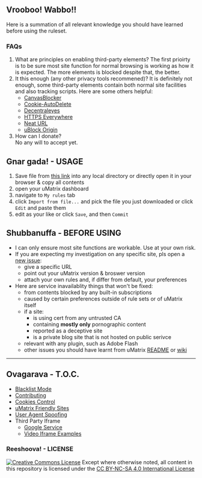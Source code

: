 ## Vrooboo! Wabbo!!

Here is a summation of all relevant knowledge you should have learned before using the ruleset.

### FAQs

1. What are principles on enabling third-party elements?
    The first prioirty  is to be sure most site function for normal browsing is working as how it is expected. The more elements is blocked despite that, the better.
1. It this enough (any other privacy tools recommened)?
    It is definitely not enough, some third-party elements contain both normal site facilities and also tracking scripts. Here are some others helpful:
    - [CanvasBlocker](https://github.com/kkapsner/CanvasBlocker)
    - [Cookie-AutoDelete](https://github.com/Cookie-AutoDelete/Cookie-AutoDelete)
    - [Decentraleyes](https://decentraleyes.org/)
    - [HTTPS Everywhere](https://www.eff.org/https-everywhere)
    - [Neat URL](http://hugsmile.eu/)
    - [uBlock Origin](https://github.com/gorhill/uBlock)
1. How can I donate?  
    No any will to accept yet.

## Gnar gada! - USAGE

1. Save file from [this link](https://github.com/Rictusempra/uMatrix-Rules/raw/master/rules.txt) into any local directory or directly open it in your browser & copy all contents
2. open your uMatrix dashboard
3. navigate to `My rules` tab
4. click `Import from file...` and pick the file you just downloaded or click `Edit` and paste them
5. edit as your like or click `Save`, and then `Commit`

## Shubbanuffa - BEFORE USING

- I can only ensure most site functions are workable. Use at your own risk.
- If you are expecting my investigation on any specific site, pls open a [new issue](https://github.com/Rictusempra/uMatrix-Rules/issues/new):
    - give a specific URL
    - point out your uMatrix version & broswer version
    - attach your own rules and, if differ from default, your preferences
- Here are service inavailablity things that won't be fixed:
    -  from contents blocked by any built-in subscriptions
    - caused by certain preferences outside of rule sets or of uMatrix itself
    - if a site:
        -  is using cert from any untrusted CA
        - containing **mostly only** pornographic content
        - reported as a deceptive site
        - is a private blog site that is not hosted on public serivce
    - relevant with any plugin, such as Adobe Flash
    - other issues you should have learnt from uMatrix [README](https://github.com/gorhill/uMatrix/blob/master/README.md) or [wiki](https://github.com/gorhill/uMatrix/wiki)

---

## Ovagarava - T.O.C.

- [Blacklist Mode](Blacklist-Mode.md)
- [Contributing](Contributing.md)
- [Cookies Control](Cookies-Control.md)
- [uMatrix Friendly Sites](uMatrix-Friendly-Sites.md)
- [User Agent Spoofing](User-Agent-Spoofing.md)
- Third Party Iframe
    - [Google Service](/Google-Services.md)
    - [Video Iframe Examples](/Video-Iframe-Examples.md)

### Reeshoova! - LICENSE
<a rel="license" href="http://creativecommons.org/licenses/by-nc-sa/4.0/"><img alt="Creative Commons License" style="border-width:0" src="https://i.creativecommons.org/l/by-nc-sa/4.0/88x31.png" /></a>
Except where otherwise noted, all content in this repository is licensed under the <a rel="license" href="http://creativecommons.org/licenses/by-nc-sa/4.0/">CC BY-NC-SA 4.0 International License</a>
